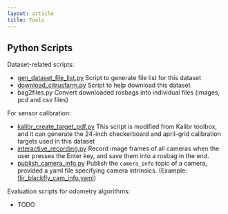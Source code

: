 ```yaml
---
layout: article
title: Tools
---
```


## Python Scripts
Dataset-related scripts:
- [gen_dataset_file_list.py](https://raw.githubusercontent.com/UCR-Robotics/Citrus-Farm-Dataset/main/scripts/gen_dataset_file_list.py) Script to generate file list for this dataset
- [download_citrusfarm.py](https://raw.githubusercontent.com/UCR-Robotics/Citrus-Farm-Dataset/main/scripts/download_citrusfarm.py) Script to help download this dataset
- bag2files.py Convert downloaded rosbags into individual files (images, pcd and csv files)

For sensor calibration:
- [kalibr_create_target_pdf.py](https://ucr-robotics.s3.us-west-2.amazonaws.com/citrus-farm-dataset/Calibration/scripts/kalibr_create_target_pdf.py) This script is modified from Kalibr toolbox, and it can generate the 24-inch checkerboard and april-grid calibration targets used in this dataset
- [interactive_recording.py](https://ucr-robotics.s3.us-west-2.amazonaws.com/citrus-farm-dataset/Calibration/scripts/interactive_recording.py) Record image frames of all cameras when the user presses the Enter key, and save them into a rosbag in the end.
- [publish_camera_info.py](https://ucr-robotics.s3.us-west-2.amazonaws.com/citrus-farm-dataset/Calibration/scripts/publish_camera_info.py) Publish the `camera_info` topic of a camera, provided a yaml file specifying camera intrinsics. (Example: [flir_blackfly_cam_info.yaml](https://ucr-robotics.s3.us-west-2.amazonaws.com/citrus-farm-dataset/Calibration/scripts/flir_blackfly_cam_info.yaml))

Evaluation scripts for odometry algorithms:
- TODO
